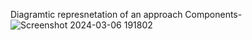Diagramtic represnetation of an approach
Components-
![Screenshot 2024-03-06 191802](https://github.com/Nikita-15-ab/DSA/assets/126350305/fa0064d5-5882-4055-baea-7bddded69ca0)
